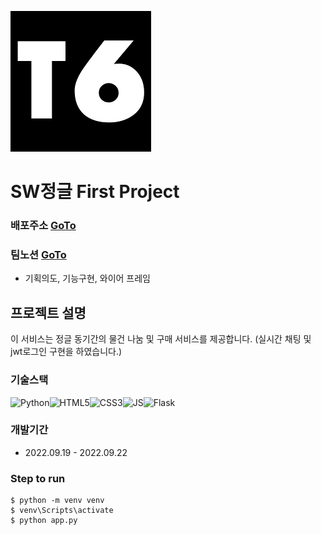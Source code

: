 ![team image](./team6.png) 

# SW정글 First Project



### 배포주소 [GoTo](http://yeriiin.shop/)
### 팀노션 [GoTo](https://www.notion.so/WEEK00-6NewTon-Project1-4e056a58296041aeafe407368f13dc89)
- 기획의도, 기능구현, 와이어 프레임

## 프로젝트 설명
이 서비스는 정글 동기간의 물건 나눔 및 구매 서비스를 제공합니다.
(실시간 채팅 및 jwt로그인 구현을 하였습니다.)

### 기술스택
<img alt="Python" src ="https://img.shields.io/badge/Python-3776AB.svg?&style=for-the-badge&logo=Python&logoColor=white"/><img alt="HTML5" src ="https://img.shields.io/badge/HTML5-E34F26.svg?&style=for-the-badge&logo=HTML5&logoColor=white"/><img alt="CSS3" src ="https://img.shields.io/badge/CSS3-1572B6.svg?&style=for-the-badge&logo=CSS3&logoColor=white"/><img alt="JS" src ="https://img.shields.io/badge/JSS-F7DF1E.svg?&style=for-the-badge&logo=JS&logoColor=white"/><img alt="Flask" src ="https://img.shields.io/badge/Flask-000000.svg?&style=for-the-badge&logo=Flask&logoColor=white"/>


### 개발기간
- 2022.09.19 - 2022.09.22

### Step to run
```
$ python -m venv venv
$ venv\Scripts\activate
$ python app.py
```
